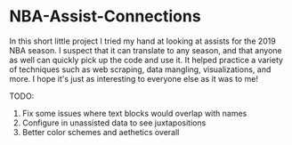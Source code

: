 # NBA-Assist-Connections
In this short little project I tried my hand at looking at assists for the 2019 NBA season. I suspect that it can translate to any season, and that anyone as well can quickly pick up the code and use it. It helped practice a variety of techniques such as web scraping, data mangling, visualizations, and more. I hope it's just as interesting to everyone else as it was to me!

TODO:
1) Fix some issues where text blocks would overlap with names
2) Configure in unassisted data to see juxtapositions
3) Better color schemes and aethetics overall
